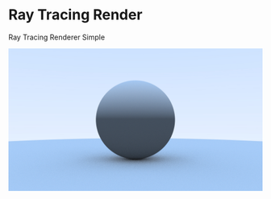 # Ray Tracing Render
Ray Tracing Renderer Simple

![Logo](https://github.com/NRTnarathip/Ray-Tracing-Render/blob/master/result.jpg?raw=trues)